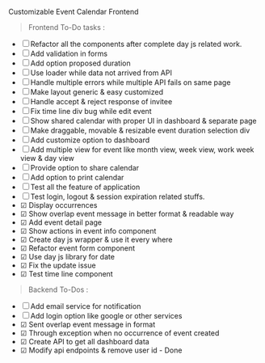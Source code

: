 Customizable Event Calendar Frontend

> Frontend To-Do tasks :

- &#9744; Refactor all the components after complete day js related work.
- &#9744; Add validation in forms
- &#9744; Add option proposed duration
- &#9744; Use loader while data not arrived from API
- &#9744; Handle multiple errors while multiple API fails on same page
- &#9744; Make layout generic & easy customized
- &#9744; Handle accept & reject response of invitee
- &#9744; Fix time line div bug while edit event
- &#9744; Show shared calendar with proper UI in dashboard & separate page
- &#9744; Make draggable, movable & resizable event duration selection div
- &#9744; Add customize option to dashboard
- &#9744; Add multiple view for event like month view, week view, work week view & day view
- &#9744; Provide option to share calendar
- &#9744; Add option to print calendar
- &#9744; Test all the feature of application
- &#9744; Test login, logout & session expiration related stuffs.
- &#9745; Display occurrences
- &#9745; Show overlap event message in better format & readable way
- &#9745; Add event detail page
- &#9745; Show actions in event info component
- &#9745; Create day js wrapper & use it every where
- &#9745; Refactor event form component
- &#9745; Use day js library for date
- &#9745; Fix the update issue
- &#9745; Test time line component

> Backend To-Dos :

- &#9744; Add email service for notification
- &#9744; Add login option like google or other services
- &#9745; Sent overlap event message in format 
- &#9745; Through exception when no occurrence of event created
- &#9745; Create API to get all dashboard data 
- &#9745; Modify api endpoints & remove user id - Done
